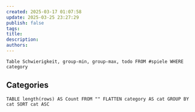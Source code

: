 ```yaml
---
created: 2025-03-17 01:07:58
update: 2025-03-25 23:27:29
publish: false
tags: 
title: 
description: 
authors:
---
```


```dataview 
Table Schwierigkeit, group-min, group-max, todo FROM #spiele WHERE category
```

## Categories

```dataview
TABLE length(rows) AS Count FROM "" FLATTEN category AS cat GROUP BY cat SORT cat ASC
```
